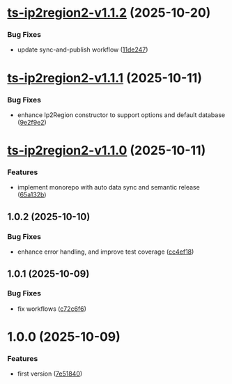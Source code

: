 # [ts-ip2region2-v1.1.2](https://github.com/Steven-Qiang/ts-ip2region2/compare/ts-ip2region2-v1.1.1...ts-ip2region2-v1.1.2) (2025-10-20)


### Bug Fixes

* update sync-and-publish workflow ([11de247](https://github.com/Steven-Qiang/ts-ip2region2/commit/11de2479162fd811aa398e75de6efb9546fc9fef))

# [ts-ip2region2-v1.1.1](https://github.com/Steven-Qiang/ts-ip2region2/compare/ts-ip2region2-v1.1.0...ts-ip2region2-v1.1.1) (2025-10-11)


### Bug Fixes

* enhance Ip2Region constructor to support options and default database ([9e2f9e2](https://github.com/Steven-Qiang/ts-ip2region2/commit/9e2f9e217491b8cf9eb41aa90c254c686cf1c2e7))

# [ts-ip2region2-v1.1.0](https://github.com/Steven-Qiang/ts-ip2region2/compare/ts-ip2region2-v1.0.2...ts-ip2region2-v1.1.0) (2025-10-11)


### Features

* implement monorepo with auto data sync and semantic release ([65a132b](https://github.com/Steven-Qiang/ts-ip2region2/commit/65a132b45e76674de9feeeecd44dc0f7dfcebc6b))

## 1.0.2 (2025-10-10)


### Bug Fixes

* enhance error handling, and improve test coverage ([cc4ef18](https://github.com/Steven-Qiang/ts-ip2region2/commit/cc4ef187372ec56d238fb1998c9e87b5154f0a98))

## 1.0.1 (2025-10-09)


### Bug Fixes

* fix workflows ([c72c6f6](https://github.com/Steven-Qiang/ts-ip2region2/commit/c72c6f69ea41b15e4fbfe0e066610d526ab1d034))

# 1.0.0 (2025-10-09)


### Features

* first version ([7e51840](https://github.com/Steven-Qiang/ts-ip2region2/commit/7e51840d8e879cd6f4aebae6c6c58ac3f9c5c732))
